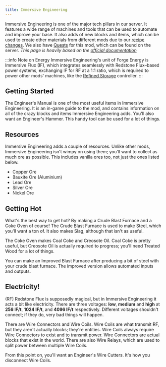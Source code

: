 ```yaml
---
title: Immersive Engineering
---
```


Immersive Engineering is one of the major tech pillars in our server. It features a wide range of machines and tools that can be used to automate and improve your base. It also adds of new blocks and items, which can be used to create other materials from different mods due to our [recipe changes](https://docs.geopolmc.org/docs/Getting_Started/Recipe_Changes). We also have [Quests](https://docs.geopolmc.org/docs/Getting_Started/Quests) for this mod, which can be found on the server. *This page is heavily based on the [official documentation](https://ftb.fandom.com/wiki/Category:Immersive_Engineering)*

:::info Note on Energy
Immersive Engineering's unit of Forge Energy is Immersive Flux (IF), which integrates seamlessly with Redstone Flux–based power systems, exchanging IF for RF at a 1:1 ratio, which is required to power other mods' machines, like the [Refined Storage](https://docs.geopolmc.org/docs/Mods/Refined_Storage) controller.
:::
## Getting Started

The Engineer's Manual is one of the most useful items in Immersive Engineering. It is an in-game guide to the mod, and contains information on all of the crazy blocks and items Immersive Engineering adds. You'll also want an Engineer's Hammer. This handy tool can be used for a lot of things.

## Resources

Immersive Engineering adds a couple of resources. Unlike other mods, Immersive Engineering isn't wimpy on using them; you'll want to collect as much ore as possible. This includes vanilla ores too, not just the ones listed below.
 - Copper Ore
 - Bauxite Ore (Aluminium)
 - Lead Ore
 - Silver Ore
 - Nickel Ore

## Getting Hot

What's the best way to get hot? By making a Crude Blast Furnace and a Coke Oven of course! The Crude Blast Furnace is used to make Steel, which you'll want a ton of. It also makes Slag, although that isn't as useful.

The Coke Oven makes Coal Coke and Creosote Oil. Coal Coke is pretty useful, but Creosote Oil is actually required to progress; you'll need Treated Wood for a lot of things.

You can make an Improved Blast Furnace after producing a bit of steel with your crude blast furnace. The improved version allows automated inputs and outputs.

## Electricity!

(RF) Redstone Flux is supposedly magical, but in Immersive Engineering it acts a bit like electricity. There are three voltages: **low**, **medium** and **high** at **256 IF/t**, **1024 IF/t**, and **4096 IF/t** respectively. Different voltages shouldn't connect; if they do, very bad things will happen.

There are Wire Connectors and Wire Coils. Wire Coils are what transmit RF, but they aren't actually blocks; they're entities. Wire Coils always require Wire Connectors to exist and to transmit power. Wire Connectors are actual blocks that exist in the world. There are also Wire Relays, which are used to split power between multiple Wire Coils.

From this point on, you'll want an Engineer's Wire Cutters. It's how you disconnect Wire Coils.